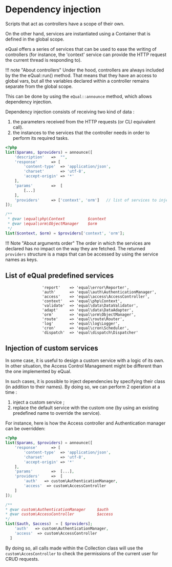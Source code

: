 # Dependency injection

Scripts that act as controllers have a scope of their own.

On the other hand, services are instantiated using a Container that is defined in the global scope.

eQual offers a series of services that can be used to ease the writing of controllers (for instance, the 'context' service can provide the HTTP request the current thread is responding to).


!!! note "About controllers"
    Under the hood, controllers are always included by the the eQual::run() method. That means that they have an access to global vars, but all the variables declared within a controller remains separate from the global scope.

This can be done by using the `eQual::announce` method, which allows dependency injection.

Dependency injection consists of receiving two kind of data : 

1) the parameters received from the HTTP requests (or CLI equivalent call).
2) the instances to the services that the controller needs in order to perform its required tasks.



```php
<?php
list($params, $providers) = announce([
    'description'	=>	"",
    'response'      => [
        'content-type'  => 'application/json',
        'charset'       => 'utf-8',
        'accept-origin' => '*'
    ],    
    'params' 		=>	[
    	[...]
    ],    
    'providers'     => ['context', 'orm']   // list of services to inject    
]);

/**
 * @var \equal\php\Context          $context
 * @var \equal\orm\ObjectManager    $orm
 */
list($context, $orm) = $providers['context', 'orm'];
```

!!! Note "About arguments order"
    The order in which the services are declared has no impact on the way they are fetched. The returned `providers` structure is a maps that can be accessed by using the service names as keys.

## List of eQual predefined services

```
                'report'    => 'equal\error\Reporter',
                'auth'      => 'equal\auth\AuthenticationManager',
                'access'    => 'equal\access\AccessController',
                'context'   => 'equal\php\Context',
                'validate'  => 'equal\data\DataValidator',
                'adapt'     => 'equal\data\DataAdapter',
                'orm'       => 'equal\orm\ObjectManager',
                'route'     => 'equal\route\Router',
                'log'       => 'equal\log\Logger',
                'cron'      => 'equal\cron\Scheduler',
                'dispatch'  => 'equal\dispatch\Dispatcher'
```



## Injection of custom services

In some case, it is useful to design a custom service with a logic of its own.
In other situation, the Access Control Management might be different than the one implemented by eQual. 

In such cases, it is possible to inject dependencies by specifying their class (in addition to their names).
By doing so, we can perform 2 operation at a time : 



1) inject a custom service ;
2) replace the default service with the custom one (by using an existing predefined name to override the service).

For instance, here is how the Access controller and Authentication manager can be overridden:

```php
<?php
list($params, $providers) = announce([
    'response'      => [
        'content-type'  => 'application/json',
        'charset'       => 'utf-8',
        'accept-origin' => '*'
    ],    
    'params' 		=>	[...],
    'providers'     =>  [
        'auth'   => custom\AuthenticationManager,
        'access'  => custom\AccessController
    ]
]);

/**
* @var custom\AuthenticationManager		$auth
* @var custom\AccessController			$access
*/
list($auth, $access)  = [ $providers];
	'auth'   => custom\AuthenticationManager,
	'access'  => custom\AccessController
  ]
```



By doing so, all calls made within the Collection class will use the `custom\AccesController` to check the permissions of the current user for CRUD requests.

